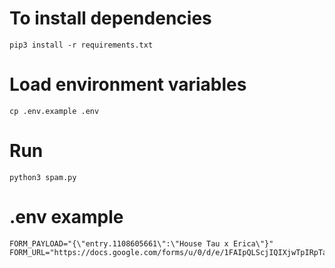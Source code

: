 # To install dependencies
~~~
pip3 install -r requirements.txt
~~~

# Load environment variables
~~~
cp .env.example .env
~~~

# Run
~~~
python3 spam.py
~~~

# .env example
~~~
FORM_PAYLOAD="{\"entry.1108605661\":\"House Tau x Erica\"}"
FORM_URL="https://docs.google.com/forms/u/0/d/e/1FAIpQLScjIQIXjwTpIRpTa8natpJA9oNJzBHFM0mBs3l770AOZ79pow/formResponse"
~~~
